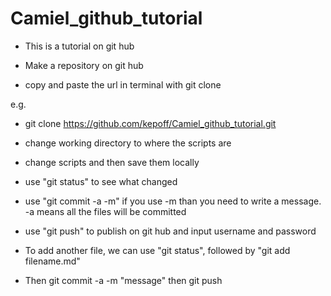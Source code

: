 # Camiel_github_tutorial
- This is a tutorial on git hub 

- Make a repository on git hub

- copy and paste the url in terminal with
git clone 

e.g.

- git clone https://github.com/kepoff/Camiel_github_tutorial.git

- change working directory to where the scripts are

- change scripts and then save them locally

- use "git status" to see what changed

- use "git commit -a -m" if you use -m than you need to write a message. -a means all the files will be committed 

- use "git push" to publish on git hub and input username and password


- To add another file, we can use "git status", followed by "git add filename.md"

- Then git commit -a -m "message" then git push


 
